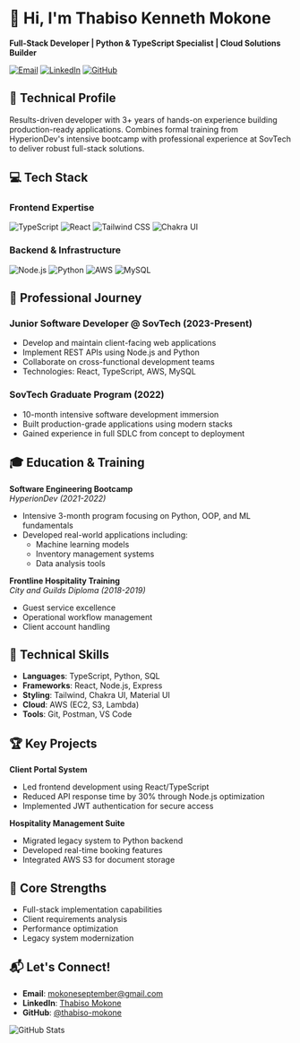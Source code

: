 # 👋 Hi, I'm Thabiso Kenneth Mokone

**Full-Stack Developer | Python & TypeScript Specialist | Cloud Solutions Builder**

[![Email](https://img.shields.io/badge/Email-mokoneseptember%40gmail.com-red?style=flat&logo=gmail)](mailto:mokoneseptember@gmail.com)
[![LinkedIn](https://img.shields.io/badge/LinkedIn-Thabiso_Mokone-blue?style=flat&logo=linkedin)](https://www.linkedin.com/in/thabiso-mokone/)
[![GitHub](https://img.shields.io/badge/GitHub-thabiso--mokone-black?style=flat&logo=github)](https://github.com/thabiso-mokone)

## 🚀 Technical Profile

Results-driven developer with 3+ years of hands-on experience building production-ready applications. Combines formal training from HyperionDev's intensive bootcamp with professional experience at SovTech to deliver robust full-stack solutions.

## 💻 Tech Stack

### Frontend Expertise
![TypeScript](https://img.shields.io/badge/TypeScript-3178C6?style=for-the-badge&logo=typescript&logoColor=white)
![React](https://img.shields.io/badge/React-61DAFB?style=for-the-badge&logo=react&logoColor=black)
![Tailwind CSS](https://img.shields.io/badge/Tailwind_CSS-06B6D4?style=for-the-badge&logo=tailwind-css&logoColor=white)
![Chakra UI](https://img.shields.io/badge/Chakra_UI-319795?style=for-the-badge&logo=chakra-ui&logoColor=white)

### Backend & Infrastructure
![Node.js](https://img.shields.io/badge/Node.js-339933?style=for-the-badge&logo=node.js&logoColor=white)
![Python](https://img.shields.io/badge/Python-3776AB?style=for-the-badge&logo=python&logoColor=white)
![AWS](https://img.shields.io/badge/AWS-232F3E?style=for-the-badge&logo=amazon-aws&logoColor=white)
![MySQL](https://img.shields.io/badge/MySQL-4479A1?style=for-the-badge&logo=mysql&logoColor=white)

## 💼 Professional Journey

### Junior Software Developer @ SovTech (2023-Present)
- Develop and maintain client-facing web applications
- Implement REST APIs using Node.js and Python
- Collaborate on cross-functional development teams
- Technologies: React, TypeScript, AWS, MySQL

### SovTech Graduate Program (2022)
- 10-month intensive software development immersion
- Built production-grade applications using modern stacks
- Gained experience in full SDLC from concept to deployment

## 🎓 Education & Training
**Software Engineering Bootcamp**  
*HyperionDev (2021-2022)*  
- Intensive 3-month program focusing on Python, OOP, and ML fundamentals
- Developed real-world applications including:
  - Machine learning models
  - Inventory management systems
  - Data analysis tools

**Frontline Hospitality Training**  
*City and Guilds Diploma (2018-2019)*  
- Guest service excellence
- Operational workflow management
- Client account handling

## 🔧 Technical Skills
- **Languages**: TypeScript, Python, SQL
- **Frameworks**: React, Node.js, Express
- **Styling**: Tailwind, Chakra UI, Material UI
- **Cloud**: AWS (EC2, S3, Lambda)
- **Tools**: Git, Postman, VS Code

## 🏆 Key Projects
**Client Portal System**  
- Led frontend development using React/TypeScript
- Reduced API response time by 30% through Node.js optimization
- Implemented JWT authentication for secure access

**Hospitality Management Suite**  
- Migrated legacy system to Python backend
- Developed real-time booking features
- Integrated AWS S3 for document storage

## 📍 Core Strengths
- Full-stack implementation capabilities
- Client requirements analysis
- Performance optimization
- Legacy system modernization

## 📬 Let's Connect!
- **Email**: [mokoneseptember@gmail.com](mailto:mokoneseptember@gmail.com)
- **LinkedIn**: [Thabiso Mokone](https://www.linkedin.com/in/mokone-september/)
- **GitHub**: [@thabiso-mokone](https://github.com/mokone-september)

![GitHub Stats](https://github-readme-stats.vercel.app/api?username=mokone-september&show_icons=true&theme=radical)

<!---
mokone-september/mokone-september is a ✨ special ✨ repository because its `README.md` (this file) appears on your GitHub profile.
You can click the Preview link to take a look at your changes.
--->
